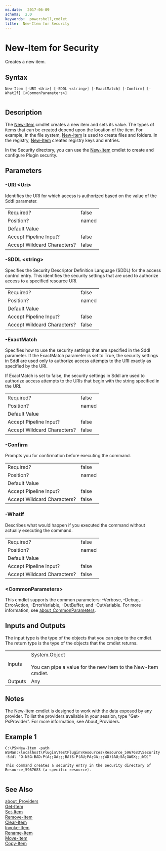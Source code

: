 ```yaml
---
ms.date:  2017-06-09
schema:  2.0
keywords:  powershell,cmdlet
title:  New-Item for Security
---
```


# New-Item for Security
Creates a new item.  
  
## Syntax  
  
```  
New-Item [-URI <Uri>] [-SDDL <string>] [-ExactMatch] [-Confirm] [-WhatIf] [<CommonParameters>]  
  
```  
  
## Description  
 The [New-Item](../../Microsoft.PowerShell.Management/New-Item.md) cmdlet creates a new item and sets its value. The types of items that can be created depend upon the location of the item. For example, in the file system, [New-Item](../../Microsoft.PowerShell.Management/New-Item.md) is used to create files and folders. In the registry, [New-Item](../../Microsoft.PowerShell.Management/New-Item.md) creates registry keys and entries.  
  
 In the Security directory, you can use the [New-Item](../../Microsoft.PowerShell.Management/New-Item.md) cmdlet to create and configure Plugin security.  
  
## Parameters  
  
### -URI <Uri\>  
 Identifies the URI for which access is authorized based on the value of the Sddl parameter.  
  
|||  
|-|-|  
|Required?|false|  
|Position?|named|  
|Default Value||  
|Accept Pipeline Input?|false|  
|Accept Wildcard Characters?|false|  
  
### -SDDL <string\>  
 Specifies the Security Descriptor Definition Language (SDDL) for the access control entry. This identifies the security settings that are used to authorize access to a specified resource URI.  
  
|||  
|-|-|  
|Required?|false|  
|Position?|named|  
|Default Value||  
|Accept Pipeline Input?|false|  
|Accept Wildcard Characters?|false|  
  
### -ExactMatch  
 Specifies how to use the security settings that are specified in the Sddl parameter. If the ExactMatch parameter is set to True, the security settings in Sddl are used only to authorize access attempts to the URI exactly as specified by the URI.  
  
 If ExactMatch is set to false, the security settings in Sddl are used to authorize access attempts to the URIs that begin with the string specified in the URI.  
  
|||  
|-|-|  
|Required?|false|  
|Position?|named|  
|Default Value||  
|Accept Pipeline Input?|false|  
|Accept Wildcard Characters?|false|  
  
### -Confirm  
 Prompts you for confirmation before executing the command.  
  
|||  
|-|-|  
|Required?|false|  
|Position?|named|  
|Default Value||  
|Accept Pipeline Input?|false|  
|Accept Wildcard Characters?|false|  
  
### -WhatIf  
 Describes what would happen if you executed the command without actually executing the command.  
  
|||  
|-|-|  
|Required?|false|  
|Position?|named|  
|Default Value||  
|Accept Pipeline Input?|false|  
|Accept Wildcard Characters?|false|  
  
### <CommonParameters\>  
 This cmdlet supports the common parameters: -Verbose, -Debug, -ErrorAction, -ErrorVariable, -OutBuffer, and -OutVariable. For more information, see [about_CommonParameters](../../Microsoft.PowerShell.Core/About/about_CommonParameters.md).  
  
## Inputs and Outputs  
 The input type is the type of the objects that you can pipe to the cmdlet. The return type is the type of the objects that the cmdlet returns.  
  
|||  
|-|-|  
|Inputs|System.Object<br /><br /> You can pipe a value for the new item to the New-Item cmdlet.|  
|Outputs|Any|  
  
## Notes  
 The [New-Item](../../Microsoft.PowerShell.Management/New-Item.md) cmdlet is designed to work with the data exposed by any provider. To list the providers available in your session, type "Get-PsProvider". For more information, see About_Providers.  
  
## Example 1  
  
```  
C:\PS>New-Item -path WSMan:\localhost\Plugin\TestPlugin\Resources\Resource_5967683\Security -Sddl "O:NSG:BAD:P(A;;GA;;;BA)S:P(AU;FA;GA;;;WD)(AU;SA;GWGX;;;WD)"  
  
This command creates a security entry in the Security directory of Resource_5967683 (a specific resource).  
  
```  
  
## See Also  
 [about_Providers](../../Microsoft.PowerShell.Core/About/about_Providers.md)   
 [Get-Item](../../Microsoft.PowerShell.Management/Get-Item.md)   
 [Set-Item](../../Microsoft.PowerShell.Management/Set-Item.md)   
 [Remove-Item](../../Microsoft.PowerShell.Management/Remove-Item.md)   
 [Clear-Item](../../Microsoft.PowerShell.Management/Clear-Item.md)   
 [Invoke-Item](../../Microsoft.PowerShell.Management/Invoke-Item.md)   
 [Rename-Item](../../Microsoft.PowerShell.Management/Rename-Item.md)   
 [Move-Item](../../Microsoft.PowerShell.Management/Move-Item.md)   
 [Copy-Item](../../Microsoft.PowerShell.Management/Copy-Item.md)

